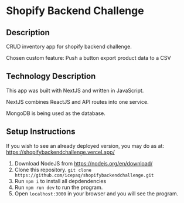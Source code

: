 # Shopify Backend Challenge

## Description
CRUD inventory app for shopify backend challenge.

Chosen custom feature: Push a button export product data to a CSV

## Technology Description
This app was built with NextJS and written in JavaScript. 

NextJS combines ReactJS and API routes into one service.

MongoDB is being used as the database.

## Setup Instructions

If you wish to see an already deployed version, you may do as at: https://shopifybackendchallenge.vercel.app/

1. Download NodeJS from https://nodejs.org/en/download/
2. Clone this repository. `git clone https://github.com/icepaq/shopifybackendchallenge.git`
3. Run `npm i` to install all depdendencies
4. Run `npm run dev` to run the program.
5. Open `localhost:3000` in your browser and you will see the program.
